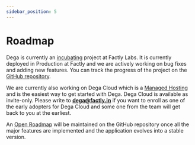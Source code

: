 ```yaml
---
sidebar_position: 5
---
```


# Roadmap

Dega is currently an [incubating](/docs/ecosystem/projects#maturity-levels) project at Factly Labs. It is currently deployed in Production at Factly and we are actively working on bug fixes and adding new features. You can track the progress of the project on the [GitHub repository](https://github.com/factly/dega).

We are currently also working on Dega Cloud which is a [Managed Hosting](/docs/introduction/managed-hosting) and is the easiest way to get started with Dega. Dega Cloud is available as invite-only. Please write to **dega@factly.in** if you want to enroll as one of the early adopters for Dega Cloud and some one from the team will get back to you at the earliest.

An [Open Roadmap](https://github.com/factly/dega/projects) will be maintained on the GitHub repository once all the major features are implemented and the application evolves into a stable version.


